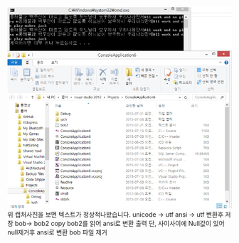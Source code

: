 <img src="./cmd.PNG">
위 캡처사진을 보면 텍스트가 정상적나왔습니다.
 unicode -> utf 
 ansi -> utf 변환후 저장
 bob-> bob2 copy
 bob2를 읽어 ansi로 변환 출력
 단, 사이사이에 Null값이 있어 null제거후 ansi로 변환
 bob 파일 제거
